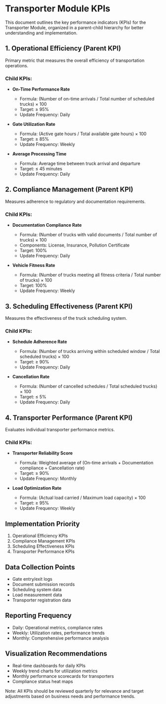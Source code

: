 # Transporter Module KPIs

This document outlines the key performance indicators (KPIs) for the Transporter Module, organized in a parent-child hierarchy for better understanding and implementation.

## 1. Operational Efficiency (Parent KPI)
Primary metric that measures the overall efficiency of transportation operations.

### Child KPIs:
- **On-Time Performance Rate**
  - Formula: (Number of on-time arrivals / Total number of scheduled trucks) × 100
  - Target: ≥ 95%
  - Update Frequency: Daily

- **Gate Utilization Rate**
  - Formula: (Active gate hours / Total available gate hours) × 100
  - Target: ≥ 85%
  - Update Frequency: Weekly

- **Average Processing Time**
  - Formula: Average time between truck arrival and departure
  - Target: ≤ 45 minutes
  - Update Frequency: Daily

## 2. Compliance Management (Parent KPI)
Measures adherence to regulatory and documentation requirements.

### Child KPIs:
- **Documentation Compliance Rate**
  - Formula: (Number of trucks with valid documents / Total number of trucks) × 100
  - Components: License, Insurance, Pollution Certificate
  - Target: 100%
  - Update Frequency: Daily

- **Vehicle Fitness Rate**
  - Formula: (Number of trucks meeting all fitness criteria / Total number of trucks) × 100
  - Target: 100%
  - Update Frequency: Weekly

## 3. Scheduling Effectiveness (Parent KPI)
Measures the effectiveness of the truck scheduling system.

### Child KPIs:
- **Schedule Adherence Rate**
  - Formula: (Number of trucks arriving within scheduled window / Total scheduled trucks) × 100
  - Target: ≥ 90%
  - Update Frequency: Daily

- **Cancellation Rate**
  - Formula: (Number of cancelled schedules / Total scheduled trucks) × 100
  - Target: ≤ 5%
  - Update Frequency: Daily

## 4. Transporter Performance (Parent KPI)
Evaluates individual transporter performance metrics.

### Child KPIs:
- **Transporter Reliability Score**
  - Formula: Weighted average of (On-time arrivals + Documentation compliance + Cancellation rate)
  - Target: ≥ 90%
  - Update Frequency: Monthly

- **Load Optimization Rate**
  - Formula: (Actual load carried / Maximum load capacity) × 100
  - Target: ≥ 95%
  - Update Frequency: Weekly

## Implementation Priority
1. Operational Efficiency KPIs
2. Compliance Management KPIs
3. Scheduling Effectiveness KPIs
4. Transporter Performance KPIs

## Data Collection Points
- Gate entry/exit logs
- Document submission records
- Scheduling system data
- Load measurement data
- Transporter registration data

## Reporting Frequency
- Daily: Operational metrics, compliance rates
- Weekly: Utilization rates, performance trends
- Monthly: Comprehensive performance analysis

## Visualization Recommendations
- Real-time dashboards for daily KPIs
- Weekly trend charts for utilization metrics
- Monthly performance scorecards for transporters
- Compliance status heat maps

Note: All KPIs should be reviewed quarterly for relevance and target adjustments based on business needs and performance trends. 